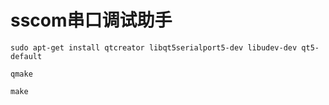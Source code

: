 # sscom串口调试助手


```
sudo apt-get install qtcreator libqt5serialport5-dev libudev-dev qt5-default

qmake 

make

```

